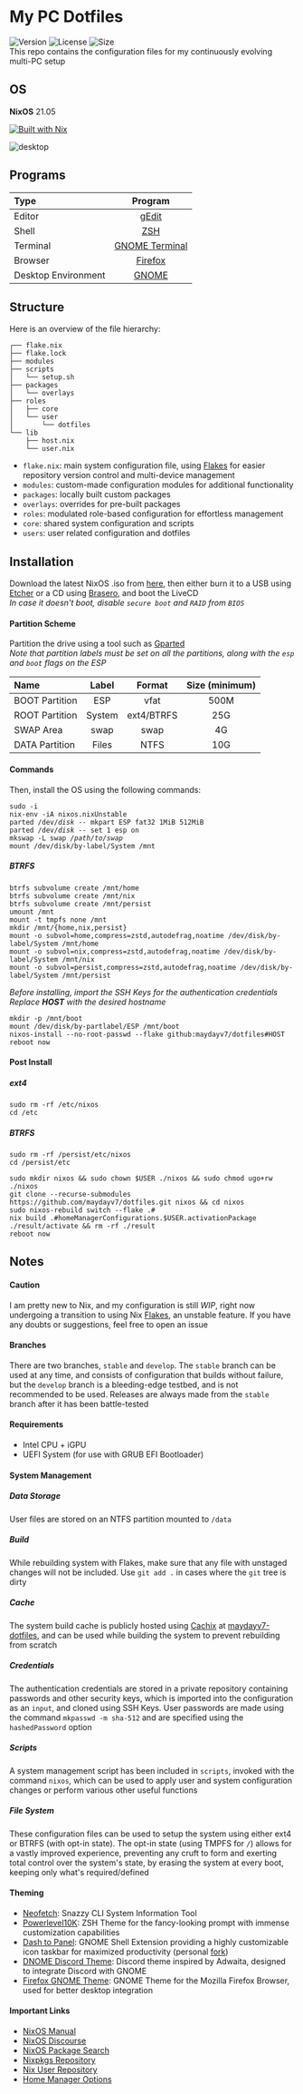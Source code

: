 # My PC Dotfiles
![Version](https://img.shields.io/github/v/release/maydayv7/dotfiles?include_prereleases&label=version&style=flat-square&logo=github) ![License](https://img.shields.io/github/license/maydayv7/dotfiles?color=dgreen&style=flat-square) ![Size](https://img.shields.io/github/repo-size/maydayv7/dotfiles?color=red&label=size&style=flat-square)  
This repo contains the configuration files for my continuously evolving multi-PC setup

## OS
**NixOS** 21.05  

[![Built with Nix](https://builtwithnix.org/badge.svg)](https://builtwithnix.org)

![desktop](./src/desktop.png)

## Programs
| Type                | Program                     |
| :------------------ | :-------------------------: |
| Editor              | [gEdit](https://wiki.gnome.org/Apps/Gedit) |
| Shell               | [ZSH](https://www.zsh.org) |
| Terminal            | [GNOME Terminal](https://gitlab.gnome.org/GNOME/gnome-terminal) |
| Browser             | [Firefox](https://www.mozilla.org/en-US/firefox/) |
| Desktop Environment | [GNOME](https://www.gnome.org) |

## Structure

Here is an overview of the file hierarchy:

```
┌── flake.nix
├── flake.lock
├── modules
├── scripts
│   └── setup.sh
├── packages
│   └── overlays
├── roles
│   ├── core
│   └── user
│       └── dotfiles
└── lib
    ├── host.nix
    └── user.nix
```

- `flake.nix`: main system configuration file, using [Flakes](https://nixos.wiki/wiki/Flakes) for easier repository version control and multi-device management
- `modules`: custom-made configuration modules for additional functionality
- `packages`: locally built custom packages
- `overlays`: overrides for pre-built packages
- `roles`: modulated role-based configuration for effortless management
- `core`: shared system configuration and scripts
- `users`: user related configuration and dotfiles

## Installation
Download the latest NixOS .iso from [here](https://nixos.org/download.html), then either burn it to a USB using [Etcher](https://www.balena.io/etcher/) or a CD using [Brasero](https://wiki.gnome.org/Apps/Brasero), and boot the LiveCD  
*In case it doesn't boot, disable `secure boot` and `RAID` from `BIOS`*

#### Partition Scheme
Partition the drive using a tool such as [Gparted](https://gparted.org/)  
*Note that partition labels must be set on all the partitions, along with the `esp` and `boot` flags on the ESP*

| Name           | Label  | Format     | Size (minimum) |
| :------------- | :----: | :--------: | :------------: |
| BOOT Partition | ESP    | vfat       | 500M           |
| ROOT Partition | System | ext4/BTRFS | 25G            |
| SWAP Area      | swap   | swap       | 4G             |
| DATA Partition | Files  | NTFS       | 10G            |

#### Commands
Then, install the OS using the following commands:  
<pre><code>sudo -i
nix-env -iA nixos.nixUnstable
parted /dev/<i>disk</i> -- mkpart ESP fat32 1MiB 512MiB
parted /dev/<i>disk</i> -- set 1 esp on
mkswap -L swap <i>/path/to/swap</i>
mount /dev/disk/by-label/System /mnt
</pre></code>

##### BTRFS
```console
btrfs subvolume create /mnt/home
btrfs subvolume create /mnt/nix
btrfs subvolume create /mnt/persist
umount /mnt
mount -t tmpfs none /mnt
mkdir /mnt/{home,nix,persist}
mount -o subvol=home,compress=zstd,autodefrag,noatime /dev/disk/by-label/System /mnt/home
mount -o subvol=nix,compress=zstd,autodefrag,noatime /dev/disk/by-label/System /mnt/nix
mount -o subvol=persist,compress=zstd,autodefrag,noatime /dev/disk/by-label/System /mnt/persist
```

*Before installing, import the SSH Keys for the authentication credentials*  
*Replace* ***HOST*** *with the desired hostname*
```
mkdir -p /mnt/boot
mount /dev/disk/by-partlabel/ESP /mnt/boot
nixos-install --no-root-passwd --flake github:maydayv7/dotfiles#HOST
reboot now
```

#### Post Install
##### ext4
```
sudo rm -rf /etc/nixos
cd /etc
```

##### BTRFS
```console
sudo rm -rf /persist/etc/nixos
cd /persist/etc
```


```
sudo mkdir nixos && sudo chown $USER ./nixos && sudo chmod ugo+rw ./nixos
git clone --recurse-submodules https://github.com/maydayv7/dotfiles.git nixos && cd nixos
sudo nixos-rebuild switch --flake .#
nix build .#homeManagerConfigurations.$USER.activationPackage
./result/activate && rm -rf ./result
reboot now
```

## Notes
#### Caution
I am pretty new to Nix, and my configuration is still *WIP*, right now undergoing a transition to using Nix [Flakes](https://nixos.wiki/wiki/Flakes), an unstable feature. If you have any doubts or suggestions, feel free to open an issue

#### Branches
There are two branches, `stable` and `develop`. The `stable` branch can be used at any time, and consists of configuration that builds without failure, but the `develop` branch is a bleeding-edge testbed, and is not recommended to be used. Releases are always made from the `stable` branch after it has been battle-tested

#### Requirements
- Intel CPU + iGPU
- UEFI System (for use with GRUB EFI Bootloader)

#### System Management
##### Data Storage
User files are stored on an NTFS partition mounted to `/data`

##### Build
While rebuilding system with Flakes, make sure that any file with unstaged changes will not be included. Use `git add .` in cases where the `git` tree is dirty

##### Cache
The system build cache is publicly hosted using [Cachix](https://www.cachix.org) at [maydayv7-dotfiles](https://app.cachix.org/cache/maydayv7-dotfiles), and can be used while building the system to prevent rebuilding from scratch

##### Credentials
The authentication credentials are stored in a private repository containing passwords and other security keys, which is imported into the configuration as an `input`, and cloned using SSH Keys. User passwords are made using the command `mkpasswd -m sha-512` and are specified using the `hashedPassword` option

##### Scripts
A system management script has been included in `scripts`, invoked with the command `nixos`, which can be used to apply user and system configuration changes or perform various other useful functions

##### File System
These configuration files can be used to setup the system using either ext4 or BTRFS (with opt-in state). The opt-in state (using TMPFS for `/`) allows for a vastly improved experience, preventing any cruft to form and exerting total control over the system's state, by erasing the system at every boot, keeping only what's required/defined

#### Theming
- [Neofetch](https://github.com/dylanaraps/neofetch): Snazzy CLI System Information Tool
- [Powerlevel10K](https://github.com/romkatv/powerlevel10k): ZSH Theme for the fancy-looking prompt with immense customization capabilities
- [Dash to Panel](https://github.com/home-sweet-gnome/dash-to-panel): GNOME Shell Extension providing a highly customizable icon taskbar for maximized productivity (personal [fork](https://github.com/maydayv7/dash-to-panel))
- [DNOME Discord Theme](https://github.com/GeopJr/DNOME): Discord theme inspired by Adwaita, designed to integrate Discord with GNOME
- [Firefox GNOME Theme](https://github.com/rafaelmardojai/firefox-gnome-theme): GNOME Theme for the Mozilla Firefox Browser, used for better desktop integration

#### Important Links
- [NixOS Manual](https://nixos.org/manual/nixpkgs/stable)
- [NixOS Discourse](https://discourse.nixos.org/)
- [NixOS Package Search](https://search.nixos.org/)
- [Nixpkgs Repository](https://github.com/NixOS/nixpkgs)
- [Nix User Repository](https://github.com/nix-community/NUR)
- [Home Manager Options](https://nix-community.github.io/home-manager/options.html)
